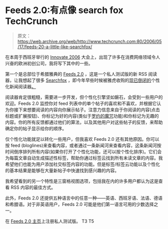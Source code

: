# Feeds 2.0:有点像 search fox TechCrunch

> 原文：<https://web.archive.org/web/http://www.techcrunch.com:80/2006/05/17/feeds-20-a-little-like-searchfox/>

 [](https://web.archive.org/web/20220928201755/http://www.feeds2.com/) 在本周于西班牙举行的 [Innovate 2006](https://web.archive.org/web/20220928201755/http://www.innovate-events.com/2006/) 大会上，出现了许多在消费网络领域令人兴奋的欧洲初创公司，我将写下其中的一些。

第一个是总部位于希腊雅典的 [Feeds 2.0](https://web.archive.org/web/20220928201755/http://www.feeds2.com/) ，这是一个私人测试版的新 RSS 阅读器，让我想起了很多 [Searchfox](https://web.archive.org/web/20220928201755/http://www.beta.techcrunch.com/2005/09/12/searchfox-personalized-rss-reader/) ，即今年早些时候被雅虎收购的[现已倒闭的](https://web.archive.org/web/20220928201755/http://www.beta.techcrunch.com/2006/01/10/searchfox-to-shut-down/)个性化新闻阅读器[。](https://web.archive.org/web/20220928201755/http://www.beta.techcrunch.com/2006/01/16/yahoo-acquires-searchfox-assets/)

阅读器肯定很粗糙，需要进一步开发，但个性化引擎坚如磐石，会受到一些用户的欢迎。Feeds 2.0 监控你对 feed 列表中的单个帖子的喜欢和不喜欢，并根据它认为你接下来想要阅读的内容向你展示帖子。注意力信息来自于你阅读的内容(点击标题或扩展按钮)、你标记为好的内容(类似于[罗约的魔咒](https://web.archive.org/web/20220928201755/http://www.beta.techcrunch.com/2006/03/16/rojo-gets-relevant/)功能)和你标记为无趣的内容。你的所有反馈都通过他们的算法，以及其他用户对这些帖子的反馈，来帮助确定你的帖子显示给你的顺序。

仅个性化功能就足以转化一些用户，但我喜欢 Feeds 2.0 还有其他原因。你可以按 feed (bloglines)来查看内容，或者通过一条新闻河来查看内容，这条新闻河按时间倒序排列所有内容(如果你打开了个性化功能，还可以按个性化排序)。它们会为每篇文章自动生成描述性标签，帮助你通过标签云找到所有未读文章的内容。我希望他们也能为用户添加社交标签内容的功能。但是标签/标签云功能以及个性化的基本结果是能够在大量新帖子中快速找到感兴趣的内容。

我希望看到的另一个特性是三窗格视图选项，包括我在内的许多用户都认为这是查看 RSS 内容的最佳方式。

此外，Feeds 2.0 还提供五种语言中的任意一种——英语、西班牙语、法语、德语和希腊语。对于非英语用户，Feeds 2.0 可能是他们第一语言可用的少数选择之一。

在 [Feeds 2.0 主页](https://web.archive.org/web/20220928201755/http://www.feeds2.com/)上注册私人测试版。
T3
T5